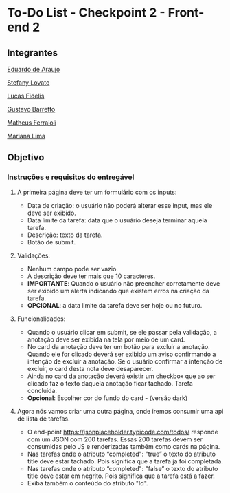# To-Do List - Checkpoint 2 - Front-end 2

## Integrantes

[Eduardo de Araujo](https://github.com/eduardoaraujogomes)

[Stefany Lovato](https://github.com/stefanylovato)

[Lucas Fidelis](https://github.com/fidelismaia)

[Gustavo Barretto](https://github.com/gustavobarretto)

[Matheus Ferraioli]()

[Mariana Lima]()


## Objetivo

### Instruções e requisitos do entregável	
	
1. A primeira página deve ter um formulário com os inputs:   
	- Data de criação: o usuário não poderá alterar esse input, mas ele deve ser exibido. 
	- Data limite da tarefa: data que o usuário deseja terminar aquela tarefa. 
	- Descrição: texto da tarefa.  
	- Botão de submit.  

2. Validações:
	- Nenhum campo pode ser vazio.
	- A descrição deve ter mais que 10 caracteres.
	- **IMPORTANTE**: Quando o usuário não preencher corretamente deve ser exibido um alerta indicando que existem erros na criação da tarefa.
	- **OPCIONAL**: a data limite da tarefa deve ser hoje ou no futuro.


3. Funcionalidades:
	- Quando o usuário clicar em submit, se ele passar pela validação, a anotação deve ser exibida na tela por meio de um card.
	- No card da anotação deve ter um botão para excluir a anotação. Quando ele for clicado deverá ser exibido um aviso confirmando a intenção de excluir a anotação. Se o usuário confirmar a intenção de excluir, o card desta nota deve desaparecer.
	- Ainda no card da anotação deverá existir um checkbox que ao ser clicado faz o texto daquela anotação ficar tachado. Tarefa concluida.
	- **Opcional**: Escolher cor do fundo do card - (versão dark)

4. Agora nós vamos criar uma outra página, onde iremos consumir uma api de lista de tarefas.
	- O end-point https://jsonplaceholder.typicode.com/todos/ responde com um JSON com 200 tarefas. Essas 200 tarefas devem ser consumidas pelo JS e renderizadas também como cards na página.
	- Nas tarefas onde o atributo “completed": "true” o texto do atributo title deve estar tachado. Pois significa que a tarefa ja foi completada.
	- Nas tarefas onde o atributo “completed": "false” o texto do atributo title deve estar em negrito. Pois significa que a tarefa está a fazer.
	- Exiba também o conteúdo do atributo "Id".

